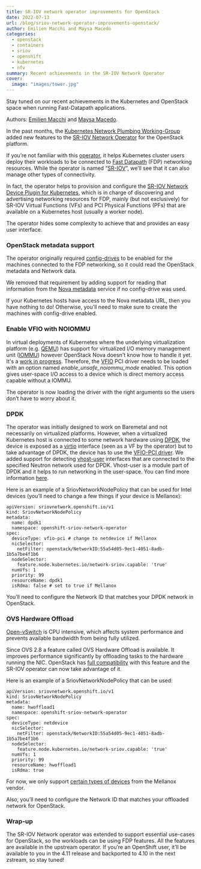 ```yaml
---
title: SR-IOV network operator improvements for OpenStack
date: 2022-07-13
url: /blog/sriov-network-operator-improvements-openstack/
author: Emilien Macchi and Maysa Macedo
categories:
  - openstack
  - containers
  - sriov
  - openshift
  - kubernetes
  - nfv
summary: Recent achievements in the SR-IOV Network Operator
cover:
  image: "images/tower.jpg"
---
```


Stay tuned on our recent achievements in the Kubernetes and OpenStack space when running Fast-Datapath applications.

<!--more-->

Authors: [Emilien Macchi](https://my1.fr) and [Maysa Macedo](https://medium.com/@maysa.macedo).

In the past months, the [Kubernetes Network Plumbing Working-Group](https://github.com/k8snetworkplumbingwg) added new features to the [SR-IOV Network Operator](https://github.com/k8snetworkplumbingwg/sriov-network-operator/) for the OpenStack platform.

If you’re not familiar with this [operator](https://kubernetes.io/docs/concepts/extend-kubernetes/operator/), it helps Kubernetes cluster users deploy their workloads to be connected to [Fast Datapath](https://en.wikipedia.org/wiki/Fast_path) (FDP) networking resources. While the operator is named “[SR-IOV](https://en.wikipedia.org/wiki/Single-root_input/output_virtualization)”, we’ll see that it can also manage other types of connectivity.

In fact, the operator helps to provision and configure the [SR-IOV Network Device Plugin for Kubernetes](https://github.com/k8snetworkplumbingwg/sriov-network-device-plugin), which is in charge of discovering and advertising networking resources for FDP, mainly (but not exclusively) for SR-IOV Virtual Functions (VFs) and PCI Physical Functions (PFs) that are available on a Kubernetes host (usually a worker node).

The operator hides some complexity to achieve that and provides an easy user interface.


### OpenStack metadata support

The operator originally required [config-drives](https://docs.openstack.org/nova/latest/user/metadata.html#config-drives) to be enabled for the machines connected to the FDP networking, so it could read the OpenStack metadata and Network data.

We removed that requirement by adding support for reading that information from the [Nova metadata](https://docs.openstack.org/nova/latest/user/metadata.html#nova-metadata) service if no config-drive was used.

If your Kubernetes hosts have access to the Nova metadata URL, then you have nothing to do! Otherwise, you’ll need to make sure to create the machines with config-drive enabled.


### Enable VFIO with NOIOMMU

In virtual deployments of Kubernetes where the underlying virtualization platform (e.g. [QEMU](https://www.qemu.org/)) has support for virtualized I/O memory management unit ([IOMMU](https://en.wikipedia.org/wiki/Input%E2%80%93output_memory_management_unit)) however OpenStack Nova doesn't know how to handle it yet. It's a [work in progress](https://review.opendev.org/q/topic:bp%252Fvirtual-iommu-support).
Therefore, the [VFIO](https://www.kernel.org/doc/html/latest/driver-api/vfio.html) PCI driver needs to be loaded with an option named _enable_unsafe_noiommu_mode_ enabled. This option gives user-space I/O access to a device which is direct memory access capable without a IOMMU.

The operator is now loading the driver with the right arguments so the users don’t have to worry about it.


### DPDK

The operator was initially designed to work on Baremetal and not necessarily on virtualized platforms. However, when a virtualized Kubernetes host is connected to some network hardware using [DPDK](https://www.dpdk.org), the device is exposed as a [virtio](https://www.linux-kvm.org/page/Virtio) interface (seen as a VF by the operator) but to take advantage of DPDK, the device has to use the [VFIO-PCI driver](https://www.kernel.org/doc/html/latest/driver-api/vfio.html). We added support for detecting [vhost-user](https://qemu.readthedocs.io/en/latest/interop/vhost-user.html) interfaces that are connected to the specified Neutron network used for DPDK. Vhost-user is a module part of DPDK and it helps to run networking in the user-space. You can find more information [here](https://www.redhat.com/en/blog/how-vhost-user-came-being-virtio-networking-and-dpdk).

Here is an example of a SriovNetworkNodePolicy that can be used for Intel devices (you’ll need to change a few things if your device is Mellanox):


```
apiVersion: sriovnetwork.openshift.io/v1
kind: SriovNetworkNodePolicy
metadata:
  name: dpdk1
  namespace: openshift-sriov-network-operator
spec:
  deviceType: vfio-pci # change to netdevice if Mellanox
  nicSelector:
	netFilter: openstack/NetworkID:55a54d05-9ec1-4051-8adb-1b5a7be4f1b6
  nodeSelector:
	feature.node.kubernetes.io/network-sriov.capable: 'true'
  numVfs: 1
  priority: 99
  resourceName: dpdk1
  isRdma: false # set to true if Mellanox
```


You’ll need to configure the Network ID that matches your DPDK network in OpenStack.


### OVS Hardware Offload

[Open-vSwitch](https://www.openvswitch.org/) is CPU intensive, which affects system performance and prevents available bandwidth from being fully utilized.

Since OVS 2.8 a feature called OVS Hardware Offload is available. It improves performance significantly by offloading tasks to the hardware running the NIC. OpenStack has [full compatibility](https://docs.openstack.org/neutron/rocky/admin/config-ovs-offload.html) with this feature and the SR-IOV operator can now take advantage of it.

Here is an example of a SriovNetworkNodePolicy that can be used:


```
apiVersion: sriovnetwork.openshift.io/v1
kind: SriovNetworkNodePolicy
metadata:
  name: hwoffload1
  namespace: openshift-sriov-network-operator
spec:
  deviceType: netdevice
  nicSelector:
	netFilter: openstack/NetworkID:55a54d05-9ec1-4051-8adb-1b5a7be4f1b6
  nodeSelector:
	feature.node.kubernetes.io/network-sriov.capable: 'true'
  numVfs: 1
  priority: 99
  resourceName: hwoffload1
  isRdma: true
```


For now, we only support [certain types of devices](https://github.com/k8snetworkplumbingwg/sriov-network-operator/blob/master/deploy/configmap.yaml) from the Mellanox vendor.

Also, you’ll need to configure the Network ID that matches your offloaded network for OpenStack.


### Wrap-up

The SR-IOV Network operator was extended to support essential use-cases for OpenStack, so the workloads can be using FDP features. All the features are available in the upstream operator. If you’re an OpenShift user, it’ll be available to you in the 4.11 release and backported to 4.10 in the next zstream, so stay tuned!
